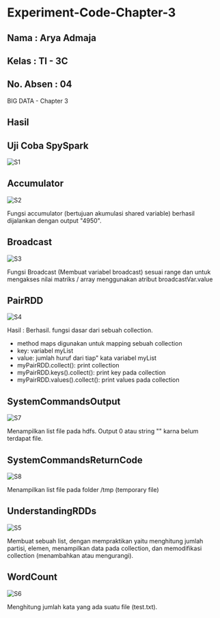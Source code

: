 # Experiment-Code-Chapter-3
## Nama      : Arya Admaja
## Kelas     : TI - 3C
## No. Absen : 04

BIG DATA - Chapter 3

## Hasil

## Uji Coba SpySpark
![S1](https://user-images.githubusercontent.com/90190923/227858768-c8f70a57-c9e8-4f9e-ad1d-d1ae5dc6f994.jpg)

## Accumulator
![S2](https://user-images.githubusercontent.com/90190923/227859117-f8ac90a5-e535-49f3-956f-9daf6690e903.jpg)

Fungsi accumulator (bertujuan akumulasi shared variable) berhasil dijalankan dengan output "4950".

## Broadcast
![S3](https://user-images.githubusercontent.com/90190923/227859205-a83bd438-b2b2-4dbb-bae2-043c493b782a.jpg)

Fungsi Broadcast (Membuat variabel broadcast) sesuai range dan untuk mengakses nilai matriks / array menggunakan atribut broadcastVar.value

## PairRDD
![S4](https://user-images.githubusercontent.com/90190923/227859424-f2b13bf6-4a83-4280-8b24-70131ad4054b.jpg)

Hasil : Berhasil. fungsi dasar dari sebuah collection. 
- method maps digunakan untuk mapping sebuah collection 
- key: variabel myList
- value: jumlah huruf dari tiap" kata variabel myList
- myPairRDD.collect(): print collection
- myPairRDD.keys().collect(): print key pada collection
- myPairRDD.values().collect(): print values pada collection

## SystemCommandsOutput
![S7](https://user-images.githubusercontent.com/90190923/227860364-1cdb806f-eab5-42ad-b742-974fc14e8789.jpeg)

Menampilkan list file pada hdfs. Output 0 atau string "" karna belum terdapat file.

## SystemCommandsReturnCode
![S8](https://user-images.githubusercontent.com/90190923/227860287-326c884e-3a3f-43ac-9475-1df30761aff6.jpg)

Menampilkan list file pada folder /tmp (temporary file)

## UnderstandingRDDs
![S5](https://user-images.githubusercontent.com/90190923/227859790-749aa0d7-a43f-4b84-b419-1018d8b784ca.jpg)

Membuat sebuah list, dengan mempraktikan yaitu menghitung jumlah partisi, elemen, menampilkan data pada collection, dan memodifikasi collection (menambahkan atau mengurangi).

## WordCount
![S6](https://user-images.githubusercontent.com/90190923/227859957-33042d5b-9f19-4f9d-bb86-db2c2d395884.jpg)

Menghitung jumlah kata yang ada suatu file (test.txt).
